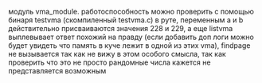 модуль vma_module. работоспособность можно проверить с помощью бинаря testvma (скомпиленный testvma.c) в руте, переменным a и b действительно присваиваются значения 228 и 229, а еще listvma выплевывает ответ похожий на правду (если добавить доп логи можно будет увидеть что память в куче лежит в одной из этих vma), findpage не вызывается так как не вижу в этом особого смысла, так как проверить что это не просто рандомные числа кажется не представляется возможным
